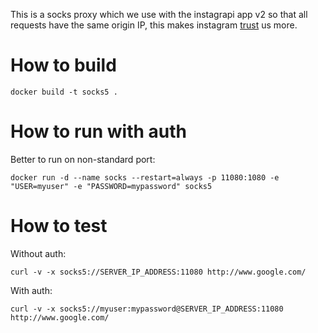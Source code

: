 This is a socks proxy which we use with the instagrapi app v2 so that all requests have the same origin IP, this makes instagram [trust](https://github.com/adw0rd/instagrapi/discussions/220) us more.

# How to build

```
docker build -t socks5 .
```

# How to run with auth


Better to run on non-standard port:
```
docker run -d --name socks --restart=always -p 11080:1080 -e "USER=myuser" -e "PASSWORD=mypassword" socks5
```


# How to test

Without auth:
```
curl -v -x socks5://SERVER_IP_ADDRESS:11080 http://www.google.com/
```

With auth:
```
curl -v -x socks5://myuser:mypassword@SERVER_IP_ADDRESS:11080 http://www.google.com/
```
